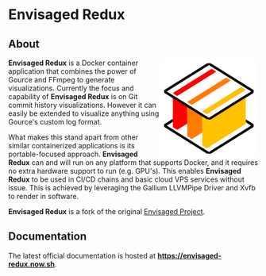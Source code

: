 # Envisaged Redux

## About

<img style="float: right;" src="docs/resources/envisaged_redux_logo.png">

**Envisaged Redux** is a Docker container application that combines the power of Gource and FFmpeg to generate visualizations. Currently the focus and capability of **Envisaged Redux** is on Git commit history visualizations. However it can easily be extended to visualize anything using Gource's custom log format.

What makes this stand apart from other similar containerized applications is its portable-focused approach. **Envisaged Redux** can and will run on any platform that supports Docker, and it requires no extra hardware support to run (e.g. GPU's). This enables **Envisaged Redux** to be used in CI/CD chains and basic cloud VPS services without issue. This is achieved by leveraging the Gallium LLVMPipe Driver and Xvfb to render in software.

**Envisaged Redux** is a fork of the original [Envisaged Project](https://github.com/utensils/Envisaged).

## Documentation

The latest official documentation is hosted at **https://envisaged-redux.now.sh**.
